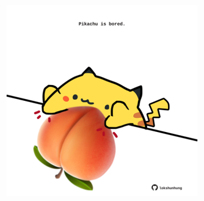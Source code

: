 <!-- built at 08/09/2025, 03:16:23 UTC -->
<p align="center">
  <img width="500" height="500" src="./ReadmeImage.svg">
</p>
